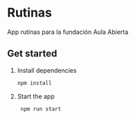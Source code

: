 # Rutinas

App rutinas para la fundación Aula Abierta

## Get started

1. Install dependencies

   ```bash
   npm install
   ```

2. Start the app

   ```bash
    npm run start
   ```
